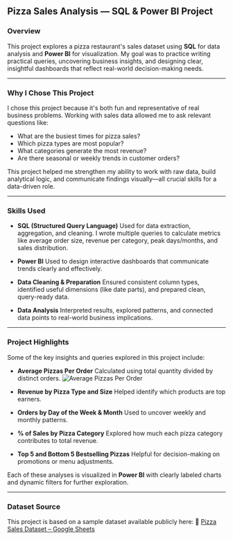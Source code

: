 ## **Pizza Sales Analysis — SQL & Power BI Project**

### **Overview**

This project explores a pizza restaurant's sales dataset using **SQL** for data analysis and **Power BI** for visualization. My goal was to practice writing practical queries, uncovering business insights, and designing clear, insightful dashboards that reflect real-world decision-making needs.

---

### **Why I Chose This Project**

I chose this project because it's both fun and representative of real business problems. Working with sales data allowed me to ask relevant questions like:

* What are the busiest times for pizza sales?
* Which pizza types are most popular?
* What categories generate the most revenue?
* Are there seasonal or weekly trends in customer orders?

This project helped me strengthen my ability to work with raw data, build analytical logic, and communicate findings visually—all crucial skills for a data-driven role.

---

### **Skills Used**

* **SQL (Structured Query Language)**
  Used for data extraction, aggregation, and cleaning. I wrote multiple queries to calculate metrics like average order size, revenue per category, peak days/months, and sales distribution.

* **Power BI**
  Used to design interactive dashboards that communicate trends clearly and effectively.

* **Data Cleaning & Preparation**
  Ensured consistent column types, identified useful dimensions (like date parts), and prepared clean, query-ready data.

* **Data Analysis**
  Interpreted results, explored patterns, and connected data points to real-world business implications.

---

### **Project Highlights**

Some of the key insights and queries explored in this project include:

* **Average Pizzas Per Order**
  Calculated using total quantity divided by distinct orders.
![Average Pizzas Per Order](https://github.com/IrinaOrias/Pizza-by-the-Numbers-A-12-Month-Review/blob/main/images/KPI%201%20Total_Revenue.PNG?raw=true)

* **Revenue by Pizza Type and Size**
  Helped identify which products are top earners.

* **Orders by Day of the Week & Month**
  Used to uncover weekly and monthly patterns.

* **% of Sales by Pizza Category**
  Explored how much each pizza category contributes to total revenue.

* **Top 5 and Bottom 5 Bestselling Pizzas**
  Helpful for decision-making on promotions or menu adjustments.

Each of these analyses is visualized in **Power BI** with clearly labeled charts and dynamic filters for further exploration.

---

### **Dataset Source**

This project is based on a sample dataset available publicly here:
📄 [Pizza Sales Dataset – Google Sheets](https://docs.google.com/spreadsheets/d/1mF1G56ZrwQlksmS5meWgC1yXRgeqGV2T/edit?gid=679792667#gid=679792667)

